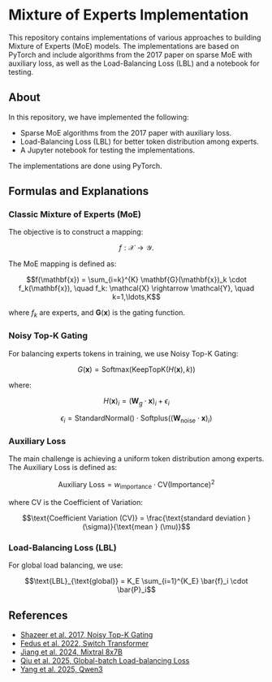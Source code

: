 # Mixture of Experts Implementation

This repository contains implementations of various approaches to building Mixture of Experts (MoE) models. The implementations are based on PyTorch and include algorithms from the 2017 paper on sparse MoE with auxiliary loss, as well as the Load-Balancing Loss (LBL) and a notebook for testing.

## About

In this repository, we have implemented the following:

- Sparse MoE algorithms from the 2017 paper with auxiliary loss.
- Load-Balancing Loss (LBL) for better token distribution among experts.
- A Jupyter notebook for testing the implementations.

The implementations are done using PyTorch.

## Formulas and Explanations

### Classic Mixture of Experts (MoE)

The objective is to construct a mapping:

$$f: \mathcal{X} \rightarrow \mathcal{Y}.$$

The MoE mapping is defined as:

$$f(\mathbf{x}) = \sum_{i=k}^{K} \mathbf{G}(\mathbf{x})_k \cdot f_k(\mathbf{x}), \quad f_k: \mathcal{X} \rightarrow \mathcal{Y}, \quad k=1,\ldots,K$$

where $f_k$ are experts, and $\mathbf{G}(\mathbf{x})$ is the gating function.

### Noisy Top-K Gating

For balancing experts tokens in training, we use Noisy Top-K Gating:

$$G(\mathbf{x}) = \text{Softmax}(\text{KeepTopK}(H(\mathbf{x}), k))$$

where:

$$
H(\mathbf{x})_i = (\mathbf{W}_g \cdot \mathbf{x})_i + \epsilon_i
$$

$$
\epsilon_i = \text{StandardNormal}() \cdot \text{Softplus}\left((\mathbf{W}_{\text{noise}} \cdot \mathbf{x})_i\right)
$$

### Auxiliary Loss

The main challenge is achieving a uniform token distribution among experts. The Auxiliary Loss is defined as:

$$\text{Auxiliary Loss} = w_{\text{importance}} \cdot \text{CV}(\text{Importance})^2$$

where CV is the Coefficient of Variation:

$$\text{Coefficient Variation (CV)} = \frac{\text{standard deviation } (\sigma)}{\text{mean } (\mu)}$$

### Load-Balancing Loss (LBL)

For global load balancing, we use:

$$\text{LBL}_{\text{global}} = K_E \sum_{i=1}^{K_E} \bar{f}_i \cdot \bar{P}_i$$

## References

- [Shazeer et al. 2017, Noisy Top-K Gating](https://openreview.net/forum?id=B1ckMDqlg)
- [Fedus et al. 2022, Switch Transformer](https://www.jmlr.org/papers/volume23/21-0998/21-0998.pdf)
- [Jiang et al. 2024, Mixtral 8x7B](https://arxiv.org/pdf/2401.04088)
- [Qiu et al. 2025, Global-batch Load-balancing Loss](https://arxiv.org/pdf/2501.11873)
- [Yang et al. 2025, Qwen3](https://arxiv.org/pdf/2505.09388)
